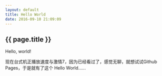 ```yaml
---
layout: default
title: Hello World
date: 2016-09-10 21:09:09
---
```

## {{ page.title }}

Hello, world!

现在台式机正播放速度与激情7，因为已经看过了，感觉无聊，就想试试Github Pages，于是就有了这个 Hello World......
